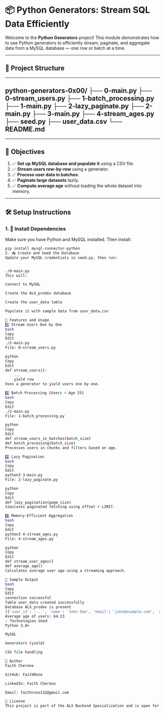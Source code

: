 # 📦 Python Generators: Stream SQL Data Efficiently

Welcome to the **Python Generators** project! This module demonstrates how to use Python generators to efficiently stream, paginate, and aggregate data from a MySQL database — one row or batch at a time.

---

## 📁 Project Structure
---
python-generators-0x00/
├── 0-main.py
├── 0-stream_users.py
├── 1-batch_processing.py
├── 1-main.py
├── 2-lazy_paginate.py
├── 2-main.py
├── 3-main.py
├── 4-stream_ages.py
├── seed.py
├── user_data.csv
└── README.md
---
---

## 📌 Objectives

1. ✅ **Set up MySQL database and populate it** using a CSV file.
2. ✅ **Stream users row-by-row** using a generator.
3. ✅ **Process user data in batches**.
4. ✅ **Paginate large datasets** lazily.
5. ✅ **Compute average age** without loading the whole dataset into memory.

---

## 🛠️ Setup Instructions

### 1. 🔧 Install Dependencies

Make sure you have Python and MySQL installed. Then install:

```bash
pip install mysql-connector-python
2. 📥 Create and Seed the Database
Update your MySQL credentials in seed.py, then run:


./0-main.py
This will:

Connect to MySQL

Create the ALX_prodev database

Create the user_data table

Populate it with sample data from user_data.csv

🚀 Features and Usage
1️⃣ Stream Users One by One
bash
Copy
Edit
./1-main.py
File: 0-stream_users.py

python
Copy
Edit
def stream_users():
    ...
    yield row
Uses a generator to yield users one by one.

2️⃣ Batch Processing (Users > Age 25)
bash
Copy
Edit
./2-main.py
File: 1-batch_processing.py

python
Copy
Edit
def stream_users_in_batches(batch_size)
def batch_processing(batch_size)
Processes users in chunks and filters based on age.

3️⃣ Lazy Pagination
bash
Copy
Edit
python3 3-main.py
File: 2-lazy_paginate.py

python
Copy
Edit
def lazy_pagination(page_size)
Simulates paginated fetching using offset + LIMIT.

4️⃣ Memory-Efficient Aggregation
bash
Copy
Edit
python3 4-stream_ages.py
File: 4-stream_ages.py

python
Copy
Edit
def stream_user_ages()
def average_age()
Calculates average user age using a streaming approach.

📄 Sample Output
bash
Copy
Edit
connection successful
Table user_data created successfully
Database ALX_prodev is present 
[{'user_id': '...', 'name': 'John Doe', 'email': 'john@example.com', 'age': 32}, ...]
Average age of users: 64.23
💡 Technologies Used
Python 3.8+

MySQL

Generators (yield)

CSV file handling

👤 Author
Faith Cherono

GitHub: FaithRono

LinkedIn: Faith Cherono

Email: faithrono132@gmail.com

🏁 License
This project is part of the ALX Backend Specialization and is open for educational use.
